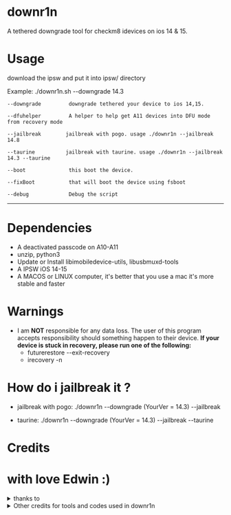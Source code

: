 # downr1n
A tethered downgrade tool for checkm8 idevices on ios 14 & 15.

# Usage

download the ipsw and put it into ipsw/ directory

Example: ./downr1n.sh --downgrade 14.3 


    --downgrade         downgrade tethered your device to ios 14,15.

    --dfuhelper         A helper to help get A11 devices into DFU mode from recovery mode

    --jailbreak        jailbreak with pogo. usage ./downr1n --jailbreak 14.8 

    --taurine          jailbreak with taurine. usage ./downr1n --jailbreak 14.3 --taurine

    --boot              this boot the device.

    --fixBoot           that will boot the device using fsboot

    --debug             Debug the script

---

# Dependencies
- A deactivated passcode on A10-A11 
- unzip, python3
- Update or Install libimobiledevice-utils, libusbmuxd-tools
- A IPSW iOS 14-15 
- A MACOS or LINUX computer, it's better that you use a mac it's more stable and faster

# Warnings
- I am **NOT** responsible for any data loss. The user of this program accepts responsibility should something happen to their device.
 **If your device is stuck in recovery, please run one of the following:**
   - futurerestore --exit-recovery
   - irecovery -n


# How do i jailbreak it ?

- jailbreak with pogo: ./downr1n --downgrade (YourVer = 14.3) --jailbreak 

- taurine: ./downr1n --downgrade (YourVer = 14.3) --jailbreak --taurine

# Credits

# with love Edwin :)

<details><summary>thanks to</summary>
<p>

- [Edwin](https://github.com/edwin170) owner :)
 
</details>

<details><summary>Other credits for tools and codes used in downr1n</summary>

- [mineek](https://github.com/mineek/) because sunst0rm

- [exploit](https://github.com/exploit3dguy/) for asrpatcher

- [iSuns9](https://github.com/iSuns9/)

- [Nathan](https://github.com/verygenericname) for the ramdisk
    
- [m1sta](https://github.com/m1stadev) for [pyimg4](https://github.com/m1stadev/PyIMG4)

- [tihmstar](https://github.com/tihmstar) for [pzb](https://github.com/tihmstar/partialZipBrowser)/original [iBoot64Patcher](https://github.com/tihmstar/iBoot64Patcher)/original [liboffsetfinder64](https://github.com/tihmstar/liboffsetfinder64)/[img4tool](https://github.com/tihmstar/img4tool)

- [xerub](https://github.com/xerub) for [img4lib](https://github.com/xerub/img4lib) and [restored_external](https://github.com/xerub/sshrd) in the ramdisk

- [libimobiledevice](https://github.com/libimobiledevice) for several tools used in this project (irecovery, ideviceenterrecovery etc), and [nikias](https://github.com/nikias) for keeping it up to date

- [Ralp0045](https://github.com/Ralph0045/Kernel64Patcher) amazing dtree_patcher and kernel64patcher ;)

</p>
</details>
